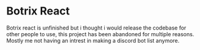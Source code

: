 # Botrix React
Botrix react is unfinished but i thought i would release the codebase for other people to use, this project has been abandoned for multiple reasons. Mostly me not having an intrest in making a discord bot list anymore. 

